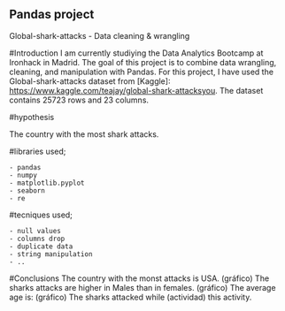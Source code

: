 ## Pandas project
Global-shark-attacks - Data cleaning & wrangling

#Introduction
I am currently studiying the Data Analytics Bootcamp at Ironhack in Madrid. 
The goal of this project is to combine data wrangling, cleaning, and manipulation with Pandas.
For this project, I have used the Global-shark-attacks dataset from [Kaggle]: https://www.kaggle.com/teajay/global-shark-attacksyou.
The dataset contains 25723 rows and 23 columns.

#hypothesis

The country with the most shark attacks.

#libraries used;

    - pandas
    - numpy
    - matplotlib.pyplot
    - seaborn
    - re

#tecniques used;

    - null values
    - columns drop
    - duplicate data
    - string manipulation
    - ..

#Conclusions
The country with the monst attacks is USA. 
(gráfico)
The sharks attacks are higher in Males than in females.
(gráfico)
The average age is:
(gráfico)
The sharks attacked while (actividad) this activity.



